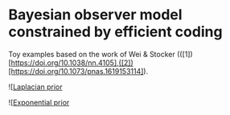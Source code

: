 # Bayesian observer model constrained by efficient coding

Toy examples based on the work of Wei & Stocker (([1])[https://doi.org/10.1038/nn.4105],([2])[https://doi.org/10.1073/pnas.1619153114]).

![[Laplacian prior](laplacian_prior.png)

![[Exponential prior](exponential_prior.png)

